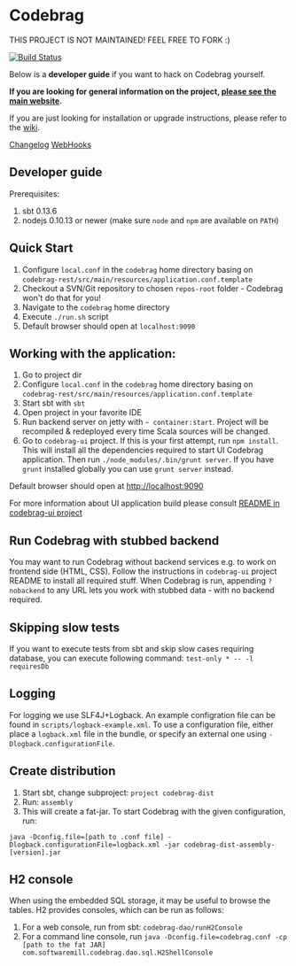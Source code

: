 # Codebrag

THIS PROJECT IS NOT MAINTAINED! FEEL FREE TO FORK :)

[![Build Status](https://travis-ci.org/softwaremill/codebrag.svg)](https://travis-ci.org/softwaremill/codebrag)

Below is a **developer guide** if you want to hack on Codebrag yourself.

**If you are looking for general information on the project, [please see the main website](http://codebrag.com/).**

If you are just looking for installation or upgrade instructions,
please refer to the [wiki](https://github.com/softwaremill/codebrag/wiki).

[Changelog](CHANGELOG.md)
[WebHooks](WEBHOOKS.adoc)

Developer guide
---

Prerequisites:

1. sbt 0.13.6
2. nodejs 0.10.13 or newer (make sure `node` and `npm` are available on `PATH`)

Quick Start
---

1. Configure `local.conf` in the `codebrag` home directory basing on `codebrag-rest/src/main/resources/application.conf.template`
2. Checkout a SVN/Git repository to chosen `repos-root` folder - Codebrag won't do that for you!
3. Navigate to the `codebrag` home directory
4. Execute `./run.sh` script
5. Default browser should open at `localhost:9090`

Working with the application:
---
1. Go to project dir
2. Configure `local.conf` in the `codebrag` home directory basing on `codebrag-rest/src/main/resources/application.conf.template`
3. Start sbt with `sbt`
4. Open project in your favorite IDE
5. Run backend server on jetty with `~ container:start`. Project will be recompiled & redeployed every time Scala sources will be changed.
6. Go to `codebrag-ui` project. If this is your first attempt, run `npm install`. This will install all the dependencies required to start UI Codebrag application. Then run `./node_modules/.bin/grunt server`. If you have `grunt` installed globally you can use `grunt server` instead.

Default browser should open at [http://localhost:9090](http://localhost:9090)

For more information about UI application build please consult [README in codebrag-ui project](codebrag-ui/)

Run Codebrag with stubbed backend
---

You may want to run Codebrag without backend services e.g. to work on frontend side (HTML, CSS).
Follow the instructions in `codebrag-ui` project README to install all required stuff.
When Codebrag is run, appending `?nobackend` to any URL lets you work with stubbed data - with no backend required.

Skipping slow tests
---

If you want to execute tests from sbt and skip slow cases requiring database, you can execute following command:
`test-only * -- -l requiresDb`

Logging
---

For logging we use SLF4J+Logback. An example configration file can be found in `scripts/logback-example.xml`. To use a
configuration file, either place a `logback.xml` file in the bundle, or specify an external one using
`-Dlogback.configurationFile`.

Create distribution
---

1. Start sbt, change subproject: `project codebrag-dist`
2. Run: `assembly`
3. This will create a fat-jar. To start Codebrag with the given configuration, run:

````
java -Dconfig.file=[path to .conf file] -Dlogback.configurationFile=logback.xml -jar codebrag-dist-assembly-[version].jar
````

H2 console
---

When using the embedded SQL storage, it may be useful to browse the tables. H2 provides consoles, which can be run
as follows:

1. For a web console, run from sbt: `codebrag-dao/runH2Console`
2. For a command line console, run `java -Dconfig.file=codebrag.conf -cp [path to the fat JAR] com.softwaremill.codebrag.dao.sql.H2ShellConsole`
